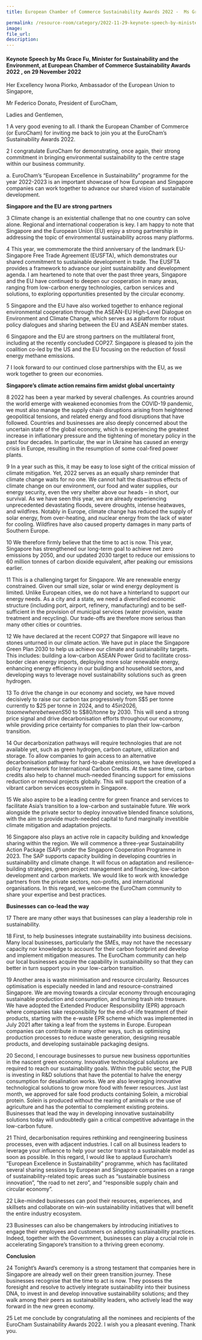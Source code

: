 ```yaml
---  
title: European Chamber of Commerce Sustainability Awards 2022 -  Ms Grace Fu

permalink: /resource-room/category/2022-11-29-keynote-speech-by-minister-grace-fu-at-european-chamber-of-commerce-sustainability-awards-2022
image:  
file_url:  
description:  
---  
```


#### Keynote Speech by Ms Grace Fu, Minister for Sustainability and the Environment, at European Chamber of Commerce Sustainability Awards 2022 , on 29 November 2022

Her Excellency Iwona Piorko, Ambassador of the European Union to Singapore,   

Mr Federico Donato, President of EuroCham,   

Ladies and Gentlemen,   

1	A very good evening to all. I thank the European Chamber of Commerce (or EuroCham) for inviting me back to join you at the EuroCham’s Sustainability Awards 2022.    

2	I congratulate EuroCham for demonstrating, once again, their strong commitment in bringing environmental sustainability to the centre stage within our business community.    

a.	EuroCham’s “European Excellence in Sustainability” programme for the year 2022-2023 is an important showcase of how European and Singapore companies can work together to advance our shared vision of sustainable development.   

**Singapore and the EU are strong partners**

3	Climate change is an existential challenge that no one country can solve alone. Regional and international cooperation is key. I am happy to note that Singapore and the European Union (EU) enjoy a strong partnership in addressing the topic of environmental sustainability across many platforms.   

4	This year, we commemorate the third anniversary of the landmark EU-Singapore Free Trade Agreement (EUSFTA), which demonstrates our shared commitment to sustainable development in trade. The EUSFTA provides a framework to advance our joint sustainability and development agenda. I am heartened to note that over the past three years, Singapore and the EU have continued to deepen our cooperation in many areas, ranging from low-carbon energy technologies, carbon services and solutions, to exploring opportunities presented by the circular economy.    

5	Singapore and the EU have also worked together to enhance regional environmental cooperation through the ASEAN-EU High-Level Dialogue on Environment and Climate Change, which serves as a platform for robust policy dialogues and sharing between the EU and ASEAN member states.     

6	Singapore and the EU are strong partners on the multilateral front, including at the recently concluded COP27. Singapore is pleased to join the coalition co-led by the US and the EU focusing on the reduction of fossil energy methane emissions.    

7	I look forward to our continued close partnerships with the EU, as we work together to green our economies.   

**Singapore’s climate action remains firm amidst global uncertainty**

8	2022 has been a year marked by several challenges. As countries around the world emerge with weakened economies from the COVID-19 pandemic, we must also manage the supply chain disruptions arising from heightened geopolitical tensions, and related energy and food disruptions that have followed. Countries and businesses are also deeply concerned about the uncertain state of the global economy, which is experiencing the greatest increase in inflationary pressure and the tightening of monetary policy in the past four decades. In particular, the war in Ukraine has caused an energy crisis in Europe, resulting in the resumption of some coal-fired power plants.   

9	In a year such as this, it may be easy to lose sight of the critical mission of climate mitigation. Yet, 2022 serves as an equally sharp reminder that climate change waits for no one. We cannot halt the disastrous effects of climate change on our environment, our food and water supplies, our energy security, even the very shelter above our heads – in short, our survival. As we have seen this year, we are already experiencing unprecedented devastating floods, severe droughts, intense heatwaves, and wildfires. Notably in Europe, climate change has reduced the supply of solar energy, from over-heating, and nuclear energy from the lack of water for cooling.  Wildfires have also caused property damages in many parts of Southern Europe.   

10	We therefore firmly believe that the time to act is now. This year, Singapore has strengthened our long-term goal to achieve net zero emissions by 2050, and our updated 2030 target to reduce our emissions to 60 million tonnes of carbon dioxide equivalent, after peaking our emissions earlier. 

11	This is a challenging target for Singapore. We are renewable energy constrained. Given our small size, solar or wind energy deployment is limited. Unlike European cities, we do not have a hinterland to support our energy needs. As a city and a state, we need a diversified economic structure (including port, airport, refinery, manufacturing) and to be self-sufficient in the provision of municipal services (water provision, waste treatment and recycling). Our trade-offs are therefore more serious than many other cities or countries.    

12	We have declared at the recent COP27 that Singapore will leave no stones unturned in our climate action. We have put in place the Singapore Green Plan 2030 to help us achieve our climate and sustainability targets. This includes: building a low-carbon ASEAN Power Grid to facilitate cross-border clean energy imports, deploying more solar renewable energy, enhancing energy efficiency in our building and household sectors, and developing ways to leverage novel sustainability solutions such as green hydrogen.   

13	To drive the change in our economy and society, we have moved decisively to raise our carbon tax progressively from S$5 per tonne currently to $25 per tonne in 2024, and to $45 in 2026, to somewhere between S$50 to S$80/tonne by 2030. This will send a strong price signal and drive decarbonisation efforts throughout our economy, while providing price certainty for companies to plan their low-carbon transition.    

14	Our decarbonization pathways will require technologies that are not available yet, such as green hydrogen, carbon capture, utilization and storage. To allow companies to gain access to an alternative decarbonisation pathway for hard-to-abate emissions, we have developed a policy framework for International Carbon Credits. At the same time, carbon credits also help to channel much-needed financing support for emissions reduction or removal projects globally. This will support the creation of a vibrant carbon services ecosystem in Singapore.    
 
15	We also aspire to be a leading centre for green finance and services to facilitate Asia’s transition to a low-carbon and sustainable future. We work alongside the private sector to deploy innovative blended finance solutions, with the aim to provide much-needed capital to fund marginally investible climate mitigation and adaptation projects.    

16	Singapore also plays an active role in capacity building and knowledge sharing within the region. We will commence a three-year Sustainability Action Package (SAP) under the Singapore Cooperation Programme in 2023. The SAP supports capacity building in developing countries in sustainability and climate change. It will focus on adaptation and resilience-building strategies, green project management and financing, low-carbon development and carbon markets. We would like to work with knowledge partners from the private sectors, non-profits, and international organisations. In this regard, we welcome the EuroCham community to share your expertise and best practices.      

**Businesses can co-lead the way**

17	There are many other ways that businesses can play a leadership role in sustainability.    

18	First, to help businesses integrate sustainability into business decisions. Many local businesses, particularly the SMEs, may not have the necessary capacity nor knowledge to account for their carbon footprint and develop and implement mitigation measures. The EuroCham community can help our local businesses acquire the capability in sustainability so that they can better in turn support you in your low-carbon transition.    

19	Another area is waste minimisation and resource circularity. Resources optimisation is especially needed in land and resource-constrained Singapore. We are moving towards a circular economy through encouraging sustainable production and consumption, and turning trash into treasure. We have adopted the Extended Producer Responsibility (EPR) approach where companies take responsibility for the end-of-life treatment of their products, starting with the e-waste EPR scheme which was implemented in July 2021 after taking a leaf from the systems in Europe. European companies can contribute in many other ways, such as optimising production processes to reduce waste generation, designing reusable products, and developing sustainable packaging designs.    

20	Second, I encourage businesses to pursue new business opportunities in the nascent green economy. Innovative technological solutions are required to reach our sustainability goals. Within the public sector, the PUB is investing in R&D solutions that have the potential to halve the energy consumption for desalination works. We are also leveraging innovative technological solutions to grow more food with fewer resources. Just last month, we approved for sale food products containing Solein, a microbial protein. Solein is produced without the rearing of animals or the use of agriculture and has the potential to complement existing proteins. Businesses that lead the way in developing innovative sustainability solutions today will undoubtedly gain a critical competitive advantage in the low-carbon future.    

21	Third, decarbonisation requires rethinking and reengineering business processes, even with adjacent industries. I call on all business leaders to leverage your influence to help your sector transit to a sustainable model as soon as possible. In this regard, I would like to applaud Eurocham’s “European Excellence in Sustainability” programme, which has facilitated several sharing sessions by European and Singapore companies on a range of sustainability-related topic areas such as “sustainable business innovation”, “the road to net zero”, and “responsible supply chain and circular economy”.    

22	Like-minded businesses can pool their resources, experiences, and skillsets and collaborate on win-win sustainability initiatives that will benefit the entire industry ecosystem.    

23	Businesses can also be changemakers by introducing initiatives to engage their employees and customers on adopting sustainability practices. Indeed, together with the Government, businesses can play a crucial role in accelerating Singapore’s transition to a thriving green economy.        

**Conclusion** 

24	Tonight’s Award’s ceremony is a strong testament that companies here in Singapore are already well on their green transition journey. These businesses recognise that the time to act is now. They possess the foresight and resolve to actively integrate sustainability into their business DNA, to invest in and develop innovative sustainability solutions; and they walk among their peers as sustainability leaders, who actively lead the way forward in the new green economy.    

25	Let me conclude by congratulating all the nominees and recipients of the EuroCham Sustainability Awards 2022. I wish you a pleasant evening. Thank you.    

